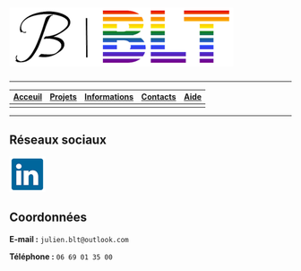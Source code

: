 # ![LOGO](./imgs/logo-jb-blt.png "LOGO")

---

| [Acceuil](.) | [Projets](./projets) | [Informations](./information) | [**Contacts**](./contacts) | [Aide](./aide) |
| :---: | :---: | :---: | :---: | :---: |  
| | | | |

---

## Réseaux sociaux

[![logo-linkdedin](./imgs/logo-linkedin.png)](https://www.linkedin.com/in/julien-balderiotti)

## Coordonnées

**E-mail :** `julien.blt@outlook.com`

**Téléphone :** `06 69 01 35 00`
